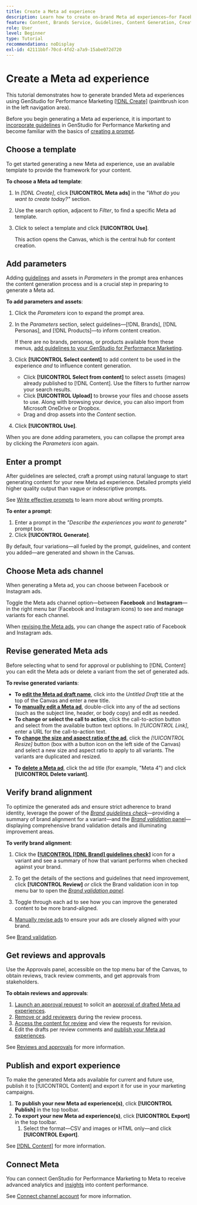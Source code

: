 ```yaml
---
title: Create a Meta ad experience
description: Learn how to create on-brand Meta ad experiences—for Facebook or Instagram—with Adobe GenStudio for Performance Marketing.
feature: Content, Brands Service, Guidelines, Content Generation, Create, Experiences, Variant Generation
role: User
level: Beginner
type: Tutorial
recommendations: noDisplay
exl-id: 42111bbf-70cd-4fd2-a7a9-15abe072d720
---
```

# Create a Meta ad experience

This tutorial demonstrates how to generate branded Meta ad experiences using GenStudio for Performance Marketing [[!DNL Create]](/help/user-guide/create/overview.md) (paintbrush icon in the left navigation area).

Before you begin generating a Meta ad experience, it is important to [incorporate guidelines](/help/user-guide/guidelines/add-guidelines.md) in GenStudio for Performance Marketing and become familiar with the basics of [creating a prompt](/help/user-guide/effective-prompts.md).

## Choose a template

To get started generating a new Meta ad experience, use an available template to provide the framework for your content.

**To choose a Meta ad template**:

1. In _[!DNL Create]_, click **[!UICONTROL Meta ads]** in the _"What do you want to create today?"_ section.
1. Use the search option, adjacent to _Filter_, to find a specific Meta ad template.
1. Click to select a template and click **[!UICONTROL Use]**.

   This action opens the Canvas, which is the central hub for content creation.

## Add parameters

Adding [guidelines](/help/user-guide/guidelines/overview.md) and assets in _Parameters_ in the prompt area enhances the content generation process and is a crucial step in preparing to generate a Meta ad.

**To add parameters and assets**:

1. Click the _Parameters_ icon to expand the prompt area.
1. In the _Parameters_ section, select guidelines—[!DNL Brands], [!DNL Personas], and [!DNL Products]—to inform content creation.

   If there are no brands, personas, or products available from these menus, [add guidelines to your GenStudio for Performance Marketing](/help/user-guide/guidelines/add-guidelines.md).

1. Click **[!UICONTROL Select content]** to add content to be used in the experience *and* to influence content generation.
   * Click **[!UICONTROL Select from content]** to select assets (images) already published to [!DNL Content]. Use the filters to further narrow your search results.
   * Click **[!UICONTROL Upload]** to browse your files and choose assets to use. Along with browsing your device, you can also import from Microsoft OneDrive or Dropbox.
   * Drag and drop assets into the _Content_ section.
1. Click **[!UICONTROL Use]**.

When you are done adding parameters, you can collapse the prompt area by clicking the _Parameters_ icon again.

## Enter a prompt

After guidelines are selected, craft a prompt using natural language to start generating content for your new Meta ad experience. Detailed prompts yield higher quality output than vague or indescriptive prompts.

See [Write effective prompts](/help/user-guide/effective-prompts.md) to learn more about writing prompts.

**To enter a prompt**:

1. Enter a prompt in the _"Describe the experiences you want to generate"_ prompt box.
1. Click **[!UICONTROL Generate]**.

By default, four variations—all fueled by the prompt, guidelines, and content you added—are generated and shown in the Canvas.

## Choose Meta ads channel

When generating a Meta ad, you can choose between Facebook or Instagram ads.

Toggle the Meta ads channel option—between **Facebook** and **Instagram**—in the right menu bar (Facebook and Instagram icons) to see and manage variants for each channel.

When [revising the Meta ads](#revise-generated-meta-ads), you can change the aspect ratio of Facebook and Instagram ads.

## Revise generated Meta ads

Before selecting what to send for approval or publishing to [!DNL Content] you can edit the Meta ads or delete a variant from the set of generated ads.

**To revise generated variants**:

* **To [edit the Meta ad draft name](/help/user-guide/create/manage-variants.md#change-draft-name)**, click into the _Untitled Draft_ title at the top of the Canvas and enter a new title.
* **To [manually edit a Meta ad](/help/user-guide/create/manage-variants.md#manually-edit-text)**, double-click into any of the ad sections (such as the subject line, header, or body copy) and edit as needed.
* **To change or select the call to action**, click the call-to-action button and select from the available button text options. In _[!UICONTROL Link]_, enter a URL for the call-to-action text.
* **To [change the size and aspect ratio of the ad](/help/user-guide/create/manage-variants.md#change-aspect-ratio)**, click the _[!UICONTROL Resize]_ button (box with a button icon on the left side of the Canvas) and select a new size and aspect ratio to apply to all variants. The variants are duplicated and resized.
<!-- * **To [regenerate a section of a variant](/help/user-guide/create/manage-variants.md#re-generate-sections)**, click an editable text field and use the _[!UICONTROL Suggested edits]_ options or enter a new prompt and click **[!UICONTROL Generate]**.
* **To [crop or reposition images](/help/user-guide/create/manage-variants.md#crop-assets)**, hover over an image, click **[!UICONTROL Apply Crop]**, and adjust the image size and placement. -->
* **To [delete a Meta ad](/help/user-guide/create/manage-variants.md#delete-variant)**, click the ad title (for example, "Meta 4") and click **[!UICONTROL Delete variant]**.

## Verify brand alignment

To optimize the generated ads and ensure strict adherence to brand identity, leverage the power of the [_Brand guidelines check_](/help/user-guide/guidelines/brand-validation.md#brand-guidelines-check)—providing a summary of brand alignment for a variant—and the [_Brand validation_ panel](/help/user-guide/guidelines/brand-validation.md#brand-validation-panel)—displaying comprehensive brand validation details and illuminating improvement areas.

**To verify brand alignment**:

1. Click the [**[!UICONTROL [!DNL Brand] guidelines check]**](/help/user-guide/guidelines/brand-validation.md#brand-guidelines-check) icon for a variant and see a summary of how that variant performs when checked against your brand.
1. To get the details of the sections and guidelines that need improvement, click **[!UICONTROL Review]** _or_ click the Brand validation icon in top menu bar to open the [_Brand validation panel_](/help/user-guide/guidelines/brand-validation.md#brand-validation-panel).

1. Toggle through each ad to see how you can improve the generated content to be more brand-aligned.
1. [Manually revise ads](#revise-generated-meta-ads) to ensure your ads are closely aligned with your brand.

See [Brand validation](/help/user-guide/guidelines/brand-validation.md).

## Get reviews and approvals

Use the Approvals panel, accessible on the top menu bar of the Canvas, to obtain reviews, track review comments, and get approvals from stakeholders.

**To obtain reviews and approvals**:

1. [Launch an approval request](/help/user-guide/approvals/request-review.md) to solicit an [approval of drafted Meta ad experiences](/help/user-guide/approvals/approve-content.md).
1. [Remove or add reviewers](/help/user-guide/approvals/review-and-edit.md#manage-approvals) during the review process.
1. [Access the content for review](/help/user-guide/approvals/review-and-edit.md#access-content-for-review) and view the requests for revision.
1. Edit the drafts per review comments and [publish your Meta ad experiences](#publish-and-export-experience).

See [Reviews and approvals](/help/user-guide/approvals/overview.md) for more information.

## Publish and export experience

To make the generated Meta ads available for current and future use, publish it to [!UICONTROL Content] and export it for use in your marketing campaigns.

1. **To publish your new Meta ad experience(s)**, click **[!UICONTROL Publish]** in the top toolbar.
1. **To export your new Meta ad experience(s)**, click **[!UICONTROL Export]** in the top toolbar.
   1. Select the format—CSV and images or HTML only—and click **[!UICONTROL Export]**.

See [[!DNL Content]](/help/user-guide/content/overview.md#search-and-find-approved-content) for more information.

## Connect Meta

You can connect GenStudio for Performance Marketing to Meta to receive advanced analytics and [insights](/help/user-guide/insights/overview.md) into content performance.

See [Connect channel account](/help/user-guide/insights/connect-channel.md) for more information.
